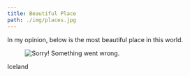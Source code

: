 ```yaml
---
title: Beautiful Place
path: ./img/places.jpg
---
```


<div class="first-post">
In my opinion, below is the most beautiful place in this world.
</div>
<div class="container">
<div class="first-post-align">
<figure class="music-img">
        <img src="./img/iceland.jpg" alt="Sorry! Something went wrong.">
        
 </figure>
 </div>
 <div class="music-text">
 <span>
        Iceland
        </span>
 </div>
 </div>